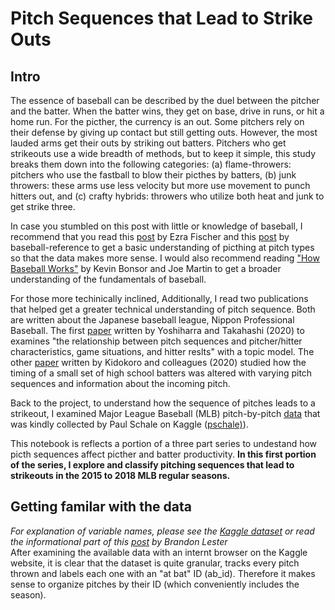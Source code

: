 # Pitch Sequences that Lead to Strike Outs

## Intro
The essence of baseball can be described by the duel between the pitcher and the batter. When the batter wins, they get on base, drive in runs, or hit a home run. For the picther, the currency is an out. Some pitchers rely on their defense by giving up contact but still getting outs. However, the most lauded arms get their outs by striking out batters. Pitchers who get strikeouts use a wide breadth of methods, but to keep it simple, this study breaks them down into the following categories: (a) flame-throwers: pitchers who use the fastball to blow their picthes by batters, (b) junk throwers: these arms use less velocity but more use movement to punch hitters out, and (c) crafty hybrids: throwers who utilize both heat and junk to get strike three. 

In case you stumbled on this post with little or knowledge of baseball, I recommend that you read this [post](http://dearsportsfan.com/2014/10/24/different-kinds-pitchers-baseball/#:~:text=%20Pitchers%20classified%20by%20throwing%20motion%20%201,League%20Baseball%20throw%20with%20the%20same...%20More%20) by Ezra Fischer and this [post](https://www.baseball-reference.com/bullpen/Pitches) by baseball-reference to get a basic understanding of picthing at pitch types so that the data makes more sense. I would also recommend reading ["How Baseball Works"](https://entertainment.howstuffworks.com/baseball1.htm) by Kevin Bonsor and Joe Martin to get a broader understanding of the fundamentals of baseball. 

For those more techinically inclined, Additionally, I read two publications that helped get a greater technical understanding of pitch sequence. Both are written about the Japanese baseball league, Nippon Professional Baseball. The first [paper](https://poseidon01.ssrn.com/delivery.php?ID=616064002106074070126030116028120121037016025093044007014074021026002102074069114120028062030124045033010027077093090098122115046083078061083097069027065094116029094010018046069065068119097115065116098088127103069125113120103103098075074068097015123098&EXT=pdf&INDEX=TRUE) written by Yoshiharra and Takahashi (2020) to examines "the relationship between pitch sequences and pitcher/hitter characteristics, game situations, and hitter reslts" with a topic model.  The other [paper](https://pubmed.ncbi.nlm.nih.gov/32182276/) written by Kidokoro and colleagues (2020) studied how the timing of a small set of high school batters was altered with varying pitch sequences and information about the incoming pitch.  

Back to the project, to understand how the sequence of pitches leads to a strikeout, I examined Major League Baseball (MLB) pitch-by-pitch [data](https://www.kaggle.com/pschale/mlb-pitch-data-20152018) that was kindly collected by Paul Schale on Kaggle ([pschale)](https://www.kaggle.com/pschale)). 

This notebook is reflects a portion of a three part series to undestand how picth sequences affect picther and batter productivity. **In this first portion of the series, I explore and classify pitching sequences that lead to strikeouts in the 2015 to 2018 MLB regular seasons.**

## Getting familar with the data
_For explanation of variable names, please see the [Kaggle dataset](https://www.kaggle.com/pschale/mlb-pitch-data-20152018) or read the informational part of this [post](https://rstudio-pubs-static.s3.amazonaws.com/491386_ba16153bbd1749a6a0698df6a83b88b2.html) by Brandon Lester_\
After examining the available data with an internt browser on the Kaggle website, it is clear that the dataset is quite granular, tracks every pitch thrown and labels each one with an "at bat" ID (ab_id). Therefore it makes sense to organize pitches by their ID (which conveniently includes the season).
